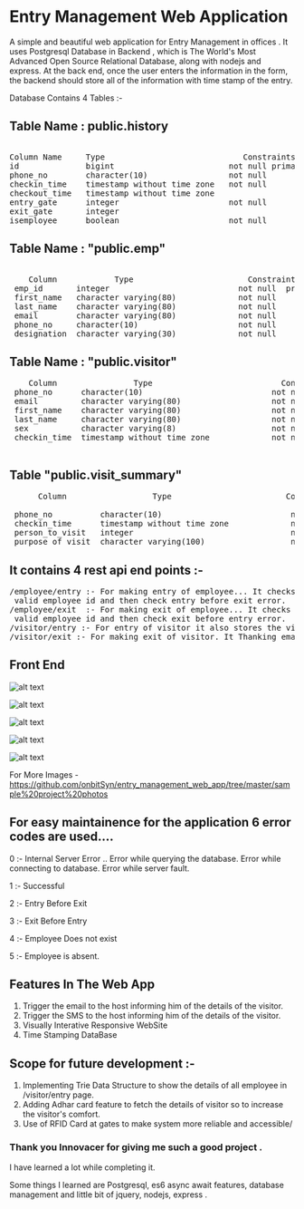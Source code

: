 # Entry Management Web Application


A simple and beautiful web application for Entry Management in offices . It uses Postgresql Database in Backend , which is The World's Most Advanced Open Source Relational Database, along with nodejs and express. At the back end, once the user enters the information in the form, the backend should store all of the information with time stamp of the entry.

Database Contains 4 Tables :-

                        
## Table Name : public.history

<pre>                    
Column Name     Type                             Constraints
id              bigint                        not null primary key
phone_no        character(10)                 not null
checkin_time    timestamp without time zone   not null
checkout_time   timestamp without time zone   
entry_gate      integer                       not null
exit_gate       integer                       
isemployee      boolean                       not null  
</pre>

## Table Name : "public.emp"

<pre>   
    Column            Type                        Constraints
 emp_id       integer                           not null  primary key
 first_name   character varying(80)             not null  
 last_name    character varying(80)             not null  
 email        character varying(80)             not null  
 phone_no     character(10)                     not null  
 designation  character varying(30)             not null  
</pre>

## Table Name : "public.visitor"                       
<pre>
    Column                Type                           Constraints 
 phone_no      character(10)                           not null primary key 
 email         character varying(80)                   not null          
 first_name    character varying(80)                   not null  
 last_name     character varying(80)                   not null  
 sex           character varying(8)                    not null  
 checkin_time  timestamp without time zone             not null  primary key
 </pre>


## Table "public.visit_summary"
<pre>
      Column                  Type                        Constraints

 phone_no          character(10)                           not null  
 checkin_time      timestamp without time zone             not null  
 person_to_visit   integer                                 not null  
 purpose_of_visit  character varying(100)                  not null  
</pre>

## It contains 4 rest api end points :-
<pre>
/employee/entry :- For making entry of employee... It checks whether input is
 valid employee id and then check entry before exit error.
/employee/exit  :- For making exit of employee... It checks whether input is
 valid employee id and then check exit before entry error.
/visitor/entry :- For entry of visitor it also stores the visitor details for   future reference. It email and sms host telling all Visitor's Details.
/visitor/exit :- For making exit of visitor. It Thanking emails and sms Vistor  telling complete visitor summary.
</pre>

## Front End

![alt text](https://github.com/rishabhgarg25699/entry_management_web_app/blob/master/sample%20project%20photos/2019-12-01-181616_1366x768_scrot.png)

![alt text](https://github.com/rishabhgarg25699/entry_management_web_app/blob/master/sample%20project%20photos/2019-12-01-181606_1366x768_scrot.png)

![alt text](https://github.com/rishabhgarg25699/entry_management_web_app/blob/master/sample%20project%20photos/2019-12-01-181635_1366x768_scrot.png)

![alt text](https://github.com/rishabhgarg25699/entry_management_web_app/blob/master/sample%20project%20photos/2019-12-01-181641_1366x768_scrot.png)

![alt text](https://github.com/rishabhgarg25699/entry_management_web_app/blob/master/sample%20project%20photos/2019-12-01-182215_1366x768_scrot.png)

For More Images - https://github.com/onbitSyn/entry_management_web_app/tree/master/sample%20project%20photos

## For easy maintainence for the application 6 error codes are used....

0 :- Internal Server Error ..
     Error while querying the database.
     Error while connecting to database.
     Error while server fault.
     
1 :- Successful

2 :- Entry Before Exit

3 :- Exit Before Entry

4 :- Employee Does not exist

5 :- Employee is absent.

## Features In The Web App

1. Trigger the email to the host informing him of the details of the visitor.
2. Trigger the SMS to the host informing him of the details of the visitor.
3. Visually Interative Responsive WebSite
4. Time Stamping DataBase


## Scope for future development :-

1. Implementing Trie Data Structure to show the details of all employee in /visitor/entry page.
2. Adding Adhar card feature to fetch the details of visitor so to increase the visitor's comfort.
3. Use of RFID Card at gates to make system more reliable and accessible/


### Thank you Innovacer for giving me such a good project . 
I have learned a lot while completing it. 

Some things I learned are  Postgresql, es6 async await features, database management and little bit of 
jquery, nodejs, express .
